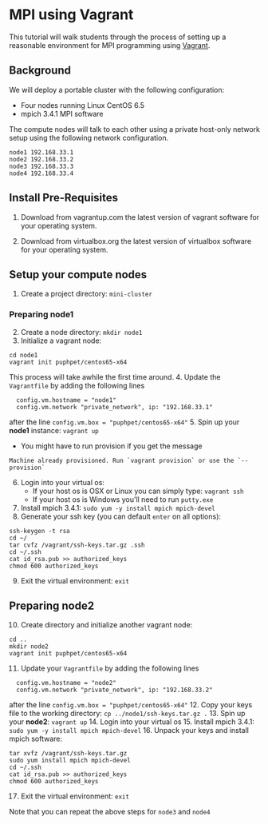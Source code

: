 # MPI using Vagrant

This tutorial will walk students through the process of setting up a reasonable environment for MPI programming using [Vagrant](http://www.vagrantup.com).  

## Background

We will deploy a portable cluster with the following configuration:
* Four nodes running Linux CentOS 6.5
* mpich 3.4.1 MPI software

The compute nodes will talk to each other using a private host-only network setup using the following network configuration.
```
node1 192.168.33.1
node2 192.168.33.2
node3 192.168.33.3
node4 192.168.33.4
```

## Install Pre-Requisites

1. Download from vagrantup.com the latest version of vagrant software for your operating system.

2. Download from virtualbox.org the latest version of virtualbox software for your operating system.

## Setup your compute nodes

1. Create a project directory: `mini-cluster`

### Preparing node1

2. Create a node directory: `mkdir node1`
3. Initialize a vagrant node: 
```
cd node1
vagrant init puphpet/centos65-x64
```
This process will take awhile the first time around.
4. Update the `Vagrantfile` by adding the following lines
```
  config.vm.hostname = "node1"
  config.vm.network "private_network", ip: "192.168.33.1"
```
after the line `config.vm.box = "puphpet/centos65-x64"`
5. Spin up your **node1** instance: `vagrant up`
   * You might have to run provision if you get the message
```
Machine already provisioned. Run `vagrant provision` or use the `--provision`
```
6. Login into your virtual os:
   * If your host os is OSX or Linux you can simply type: `vagrant ssh`
   * If your host os is Windows you'll need to run `putty.exe`
7. Install mpich 3.4.1: `sudo yum -y install mpich mpich-devel`
8. Generate your ssh key (you can default `enter` on all options):
```
ssh-keygen -t rsa
cd ~/
tar cvfz /vagrant/ssh-keys.tar.gz .ssh
cd ~/.ssh
cat id_rsa.pub >> authorized_keys
chmod 600 authorized_keys
```
9. Exit the virtual environment: `exit`

## Preparing node2

10. Create directory and initialize another vagrant node:
```
cd ..
mkdir node2
vagrant init puphpet/centos65-x64
```
11. Update your `Vagrantfile` by adding the following lines
```
  config.vm.hostname = "node2"
  config.vm.network "private_network", ip: "192.168.33.2"
```
after the line `config.vm.box = "puphpet/centos65-x64"`
12. Copy your keys file to the working directory: `cp ../node1/ssh-keys.tar.gz .`
13. Spin up your **node2**: `vagrant up`
14. Login into your virtual os
15. Install mpich 3.4.1: `sudo yum -y install mpich mpich-devel`
16. Unpack your keys and install mpich software:
```
tar xvfz /vagrant/ssh-keys.tar.gz
sudo yum install mpich mpich-devel
cd ~/.ssh
cat id_rsa.pub >> authorized_keys
chmod 600 authorized_keys
```
17. Exit the virtual environment: `exit`

Note that you can repeat the above steps for `node3` and `node4`

